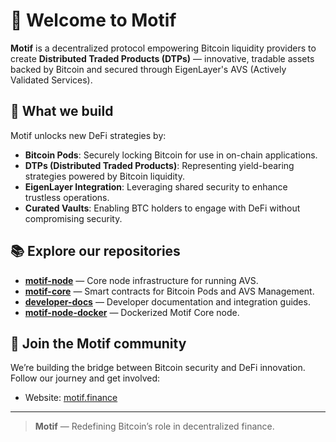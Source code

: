 # 🎼 Welcome to Motif

**Motif** is a decentralized protocol empowering Bitcoin liquidity providers to create **Distributed Traded Products (DTPs)** — innovative, tradable assets backed by Bitcoin and secured through EigenLayer's AVS (Actively Validated Services).

## 🌿 What we build
Motif unlocks new DeFi strategies by:

- **Bitcoin Pods**: Securely locking Bitcoin for use in on-chain applications.  
- **DTPs (Distributed Traded Products)**: Representing yield-bearing strategies powered by Bitcoin liquidity.  
- **EigenLayer Integration**: Leveraging shared security to enhance trustless operations.  
- **Curated Vaults**: Enabling BTC holders to engage with DeFi without compromising security.  

## 📚 Explore our repositories
- [**motif-node**](https://github.com/MotifFinance/motif-node) — Core node infrastructure for running AVS.  
- [**motif-core**](https://github.com/MotifFinance/motif-core) — Smart contracts for Bitcoin Pods and AVS Management.  
- [**developer-docs**](https://github.com/MotifFinance/developer-docs) — Developer documentation and integration guides.
- [**motif-node-docker**](https://github.com/MotifFinance/motif-node-docker) — Dockerized Motif Core node.    

## 🚀 Join the Motif community
We’re building the bridge between Bitcoin security and DeFi innovation. Follow our journey and get involved:

- Website: [motif.finance](https://www.motif.finance)

---

> **Motif** — Redefining Bitcoin’s role in decentralized finance.
